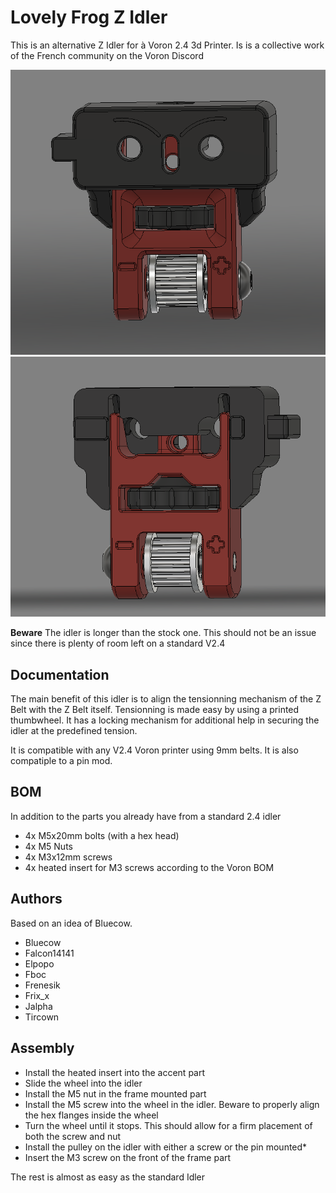 # Lovely Frog Z Idler

This is an alternative Z Idler for à Voron 2.4 3d Printer.
Is is a collective work of the French community on the Voron Discord

![Lovely Frog Front](images/lovely_frog_front.png)
![Lovely Frog Back](images/lovely_frog_back.png)

**Beware** The idler is longer than the stock one. This should not be an issue since there is plenty of room left on a standard V2.4
## Documentation

The main benefit of this idler is to align the tensionning mechanism of the Z Belt with the Z Belt itself.
Tensionning is made easy by using a printed thumbwheel. 
It has a locking mechanism for additional help in securing the idler at the predefined tension.

It is compatible with any V2.4 Voron printer using 9mm belts.
It is also compatiple to a pin mod.

## BOM
In addition to the parts you already have from a standard 2.4 idler
- 4x M5x20mm bolts (with a hex head)
- 4x M5 Nuts
- 4x M3x12mm screws
- 4x heated insert for M3 screws according to the Voron BOM



## Authors
Based on an idea of Bluecow.

- Bluecow
- Falcon14141
- Elpopo
- Fboc
- Frenesik
- Frix_x
- Jalpha
- Tircown

## Assembly

- Install the heated insert into the accent part 
- Slide the wheel into the idler
- Install the M5 nut in the frame mounted part
- Install the M5 screw into the wheel in the idler. Beware to properly align the hex flanges inside the wheel
- Turn the wheel until it stops. This should allow for a firm placement of both the screw and nut
- Install the pulley on the idler with either a screw or the pin mounted*
- Insert the M3 screw on the front of the frame part

The rest is almost as easy as the standard Idler